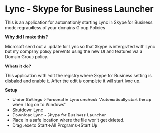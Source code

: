 # Lync - Skype for Business Launcher
This is an application for automationly starting Lync in Skype for Business mode regraudless of your domains Group Policies


**Why did I make this?**

Microsoft send out a update for Lync so that Skype is intergrated with Lync but my company policy pervents using the new UI and features via a Domain Group policy.

**Whats it do?**

This application with edit the registry where Skype for Business setting is disbaled and enable it. After the edit is complete it will start lync up. 

**Setup**
- Under Settings->Personal in Lync uncheck "Automatically start the ap when I log on to Windows"
- Shutdown Lync
- Download Lync - Skype for Business Launcher
- Place in a safe location where the file won't get deleted.
- Drag .exe to Start->All Programs->Start Up
